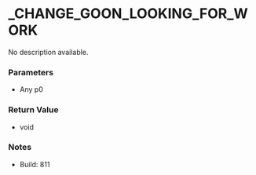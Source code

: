 # _CHANGE_GOON_LOOKING_FOR_WORK

No description available.

### Parameters
* Any p0

### Return Value
* void

### Notes
* Build: 811

